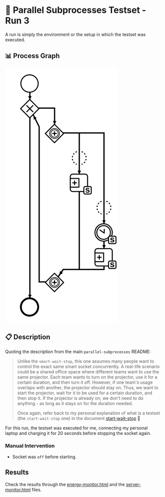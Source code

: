 # 🧪 Parallel Subprocesses Testset - Run 3

A run is simply the environment or the setup in which the testset was executed.

## 📊 Process Graph

![Process Diagram](https://raw.githubusercontent.com/ylkhayat/smart-socket-service/main/docs/testsets/parallel-subprocesses/parallel-subprocesses.svg)

## 📋 Description

Quoting the description from the main `parallel-subprocesses` README:

> Unlike the `smart-wait-stop`, this one assumes many people want to control the exact same smart socket concurrently. A real-life scenario could be a shared office space where different teams want to use the same projector. Each team wants to turn on the projector, use it for a certain duration, and then turn it off. However, if one team's usage overlaps with another, the projector should stay on. Thus, we want to start the projector, wait for it to be used for a certain duration, and then stop it. If the projector is already on, we don't need to do anything - as long as it stays on for the duration needed.
>
> Once again, refer back to my personal explanation of what is a testset (the `start-wait-stop` one) in the document [start-wait-stop](https://raw.githubusercontent.com/ylkhayat/smart-socket-service/main/docs/testsets/start-wait-stop.pdf) 🚀

For this run, the testset was executed for me, connecting my personal laptop and charging it for 20 seconds before stopping the socket again.

### Manual Intervention

- Socket was `off` before starting.

## Results

Check the results through the [energy-monitor.html](https://ylkhayat.github.io/smart-socket-service/testsets/#parallel-processes/run-1/energy-monitor.html) and the [server-monitor.html](https://ylkhayat.github.io/smart-socket-service/testsets/#parallel-processes/run-1/server-monitor.html) files.
